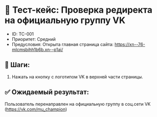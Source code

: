 # 🧪 Тест-кейс: Проверка редиректа на официальную группу VK

- ID: TC-001
- Приоритет: Средний
- Предусловия: Открыта главная страница сайта: https://xn--76-mlcmsbihh1b6b.xn--p1ai/ 
 
## 🔄 Шаги:
1. Нажать на кнопку с логотипом VK в верхней части страницы.

## ✅ Ожидаемый результат:
Пользователь перенаправлен на официальную группу в соц.сети VK (https://vk.com/mu_champion)
